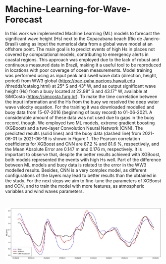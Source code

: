 # Machine-Learning-for-Wave-Forecast

In this work we implemented Machine Learning (ML) models to forecast the significant wave height (Hs) next to the Copacabana beach (Rio de Janeiro-Brasil) using as input the numerical data from a global wave model at an offshore point. The main goal is to predict events of high Hs in places not covered by computational models, contributing to emergency alerts in coastal regions. This approach was employed due to the lack of robust and continuous measured data in Brazil, making it a useful tool to be reproduced in locations with poor coverage of ocean measurements. 
Model training was performed using as input peak and swell wave data (direction, height, period) from WW3 global (https://pae-paha.pacioos.hawaii.edu /thredds/catalog.html) at 25° S and 43° W, and as output significant wave height (Hs) from a buoy located at 22.98° S and 43.17° W, available at SiMCosta (https://simcosta.furg.br). To make the time correlation between the input information and the Hs from the buoy we resolved the deep water wave velocity equation. For the training it was downloaded modelled and buoy data from 15-07-2016 (beginning of buoy record) to 01-06-2021. A considerable amount of these data was not used due to gaps in the buoy record, though.
We employed two ML models, extreme gradient boosting (XGBoost) and a two-layer Convolution Neural Network (CNN). The predicted results (solid lines) and the buoy data (dashed line) from 2021-06-01 to 2021-06-18 is shown in Figure 1. The Pearson correlation coefficients for XGBoost and CNN are 87.2 % and 81.6 %, respectively, and the Mean Absolute Error are 0.147 m and 0.176 m, respectively. It is important to observe that, despite the better results achieved with XGBoost, both models represented the events with high Hs well. Part of the difference between ML models and buoy data is related to the error in the WW3 modelled results. Besides, CNN is a very complex model, as different configurations of the layers may lead to better results than the obtained in the study. For the next steps we aim to fine-tune the parameters of XGBoost and CCN, and to train the model with more features, as atmospheric variables and wind waves parameters. 


<br />
<p align="center">
  <img src="https://github.com/fernandotcbarreto/stuff/blob/main/wave_for_ML.png">
</p>
